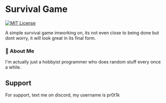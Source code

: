 # Survival Game
[![MIT License](https://img.shields.io/badge/License-MIT-green.svg)](https://choosealicense.com/licenses/mit/)

A simple survival game imworking on, its not even close to being done but dont worry, it will look great in its final form.

### 🚀 About Me
I'm actually just a hobbyist programmer who does random stuff every once a while.


## Support

For support, text me on discord, my username is pr0t1k

